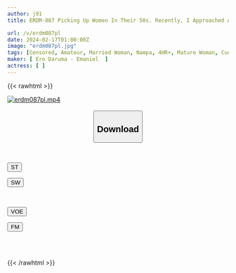 ```yaml
---
author: j91
title: ERDM-087 Picking Up Women In Their 50s. Recently, I Approached A Wife Who Hasn't Had Sex With Her Husband In A Long Time → Immediately Persuaded Her To Attack Her And Filmed Her Immorally And Sexually For 4 Hours.

url: /v/erdm087pl
date: 2024-02-17T01:00:00Z
image: "erdm087pl.jpg"
tags: [Censored, Amateur, Married Woman, Nampa, 4HR+, Mature Woman, Cuckold	]
maker: [ Ero Daruma - Emaniel  ]
actress: [ ]
---
```



{{< rawhtml >}}

<div class="video" data-videoid="6bVRAzZ9yYU9DRO">
    <a href="javascript:;">
        <img src="/v/erdm087pl/erdm087pl.jpg" width="WIDTH" height="HEIGHT" alt="erdm087pl.mp4" loading="lazy">
    </a>
</div>

<script type="text/javascript" src="https://j91.asia/asset/on-demand-st.js"></script>

<br>
  <link rel="stylesheet" href="https://j91.asia/asset/bs5.css">
  
  <center>
  <button class="btn btn-primary" type="button" data-bs-toggle="collapse" data-bs-target=".multi-collapse" aria-expanded="false" aria-controls="multiCollapseExample1 multiCollapseExample2"><h2>Download</h2></button></center>
</p>
<div class="row">
  <div class="col">
    <div class="collapse multi-collapse" id="multiCollapseExample1">
      <div class="card card-body">
	      	      <br>
<div class="buttons">  
<p><a href="https://streamtape.to/v/6bVRAzZ9yYU9DRO" target="_blank"><button class="btn-hover color-3"><i class="fa fa-download"></i> ST</button></a></p>
<p><a href="https://cdnwish.com/1huq0txe6cj5" target="_blank"><button class="btn-hover color-2"><i class="fa fa-download"></i> SW</button></a></p></div>
    </div>
  </div>
</div>
  <div class="col">
    <div class="collapse multi-collapse" id="multiCollapseExample2">
      <div class="card card-body">
	      <br>
<div class="buttons">
<p><a href="https://voe.sx/hbggbvznkrov"><button class="btn-hover color-9"><i class="fa fa-download"></i> VOE</button></a></p>
<p><a href="https://filemoon.sx/d/1rfsky89d5dt"><button class="btn-hover color-8"><i class="fa fa-download"></i> FM</button></a></p></div>
<br><br>
      </div>
    </div>
  </div>
</div>

{{< /rawhtml >}}